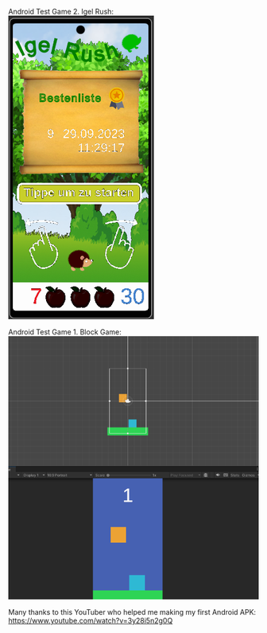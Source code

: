 Android Test Game 2. Igel Rush:
![Screenshot](Igel_Rush_1.png)

Android Test Game 1. Block Game:
![Screenshot](Block_Game_01.png)

Many thanks to this YouTuber who helped me making my first Android APK:
https://www.youtube.com/watch?v=3y28i5n2g0Q
